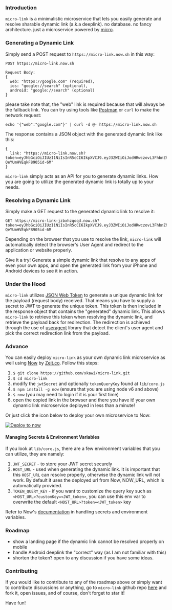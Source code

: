 ### Introduction

`micro-link` is a minimalistic microservice that lets you easily generate and resolve sharable dynamic link (a.k.a deeplink). no database. no fancy architecture. just a microservice powered by [micro](https://github.com/zeit/micro).

### Generating a Dynamic Link

Simply send a POST request to `https://micro-link.now.sh` in this way:

```
POST https://micro-link.now.sh

Request Body:
{
  web: "https://google.com" (required),
  ios: "google://search" (optional),
  android: "google://search" (optional)
}
```

please take note that, the "web" link is required because that will always be the fallback link. You can try using tools like [Postman](https://www.getpostman.com/) or `curl` to make the network request:

`echo '{"web":"google.com"}' | curl -d @- https://micro-link.now.sh`

The response contains a JSON object with the generated dynamic link like this:

```
{
  link: "https://micro-link.now.sh?token=eyJhbGciOiJIUzI1NiIsInR5cCI6IkpXVCJ9.eyJ3ZWIiOiJodHRwczovL3FhbnZhc3QuY29tIiwiaW9zIjoicWFudmFzdDovL2Rpc2NvdmVyeSIsImlhdCI6MTQ3ODUzMDE3NX0.eQao9zz3sskQTxaOUETQlB-QeYUmHVEqkF8905id-6M"
}
``` 

`micro-link` simply acts as an API for you to generate dynamic links. How you are going to utilize the generated dynamic link is totally up to your needs.

### Resolving a Dynamic Link

Simply make a GET request to the generated dynamic link to resolve it:

```
GET https://micro-link-jzbxhzqoqd.now.sh?token=eyJhbGciOiJIUzI1NiIsInR5cCI6IkpXVCJ9.eyJ3ZWIiOiJodHRwczovL3FhbnZhc3QuY29tIiwiaW9zIjoicWFudmFzdDovL2Rpc2NvdmVyeSIsImlhdCI6MTQ3ODUzMDE3NX0.eQao9zz3sskQTxaOUETQlB-QeYUmHVEqkF8905id-6M
```

Depending on the browser that you use to resolve the link, `micro-link` will automatically detect the browser's User Agent and redirect to the application or website properly.

Give it a try! Generate a simple dynamic link that resolve to any apps of even your own apps, and open the generated link from your iPhone and Android devices to see it in action.

### Under the Hood

`micro-link` utilizes [JSON Web Token](https://github.com/auth0/node-jsonwebtoken) to generate a unique dynamic link for the payload (request body) received. That means you have to supply a secret to JWT to generate the unique token. This token is then included in the response object that contains the "generated" dynamic link.
This allows `micro-link` to retrieve this token when resolving the dynamic link, and retrieve the payload back for redirection. The redirection is achieved through the use of [useragent](https://github.com/3rd-Eden/useragent) library that detect the client's user agent and pick the correct redirection link from the payload.

### Advance

You can easily deploy `micro-link` as your own dynamic link microservice as well using [Now](https://zeit.co/now) by [Zeit.co](https://twitter.com/zeithq). Follow this steps:

1. `$ git clone https://github.com/xkawi/micro-link.git`
2. `$ cd micro-link`
3. modify the `jwtSecret` and optionally `tokenQueryKey` found at `lib/core.js`
4. `$ npm install -g now` (ensure that you are using node v6 and above)
5. `$ now` (you may need to login if it is your first time)
6. open the copied link in the browser and there you have it! your own dynamic link microservice deployed in less than a minute!

Or just click the icon below to deploy your own microservice to Now:

[![Deploy to now](https://deploy.now.sh/static/button.svg)](https://deploy.now.sh/?repo=https://github.com/xkawi/micro-link&env=JWT_SECRET)

#### Managing Secrets & Environment Variables

If you look at `lib/core.js`, there are a few environment variables that you can utilize, they are namely:

1. `JWT_SECRET` - to store your JWT secret securely
2. `HOST_URL` - used when generating the dynamic link. It is important that this `HOST_URL` can resolve properly, otherwise the dynamic link will not work. By default it uses the deployed url from Now, NOW_URL, which is automatically provided.
3. `TOKEN_QUERY_KEY` - if you want to customize the query key such as `<HOST_URL>?customKey=<JWT_token>`, you can use this env var to overwrite the default `<HOST_URL>?token=<JWT_token>` key  

Refer to Now's [documentation](https://zeit.co/blog/environment-variables-secrets) in handling secrets and environment variables.

### Roadmap

- show a landing page if the dynamic link cannot be resolved properly on mobile
- handle Android deeplink the "correct" way (as I am not familiar with this)
- shorten the token? open to any discussion if you have some ideas.

### Contributing

If you would like to contribute to any of the roadmap above or simply want to contribute discussions or anything, go to `micro-link` github repo [here](https://github.com/xkawi/micro-link) and fork it, open issues, and of course, don't forget to star it!

Have fun!
